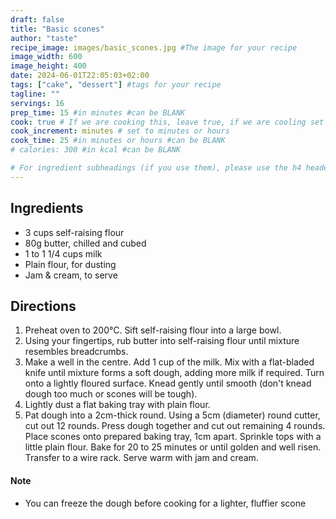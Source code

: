 ```yaml
---
draft: false
title: "Basic scones"
author: "taste"
recipe_image: images/basic_scones.jpg #The image for your recipe
image_width: 600
image_height: 400
date: 2024-06-01T22:05:03+02:00
tags: ["cake", "dessert"] #tags for your recipe
tagline: ""
servings: 16
prep_time: 15 #in minutes #can be BLANK
cook: true # If we are cooking this, leave true, if we are cooling set to false
cook_increment: minutes # set to minutes or hours
cook_time: 25 #in minutes or hours #can be BLANK
# calories: 300 #in kcal #can be BLANK

# For ingredient subheadings (if you use them), please use the h4 header.  For print view I have those elements targeted
---
```



## Ingredients

- 3 cups self-raising flour
- 80g butter, chilled and cubed
- 1 to 1 1/4 cups milk
- Plain flour, for dusting
- Jam & cream, to serve

## Directions

1. Preheat oven to 200°C. Sift self-raising flour into a large bowl.
2. Using your fingertips, rub butter into self-raising flour until mixture resembles breadcrumbs.
3. Make a well in the centre. Add 1 cup of the milk. Mix with a flat-bladed knife until mixture forms a soft dough, adding more milk if required. Turn onto a lightly floured surface. Knead gently until smooth (don't knead dough too much or scones will be tough).
4. Lightly dust a flat baking tray with plain flour.
5. Pat dough into a 2cm-thick round. Using a 5cm (diameter) round cutter, cut out 12 rounds. Press dough together and cut out remaining 4 rounds. Place scones onto prepared baking tray, 1cm apart. Sprinkle tops with a little plain flour. Bake for 20 to 25 minutes or until golden and well risen. Transfer to a wire rack. Serve warm with jam and cream.

#### Note
- You can freeze the dough before cooking for a lighter, fluffier scone